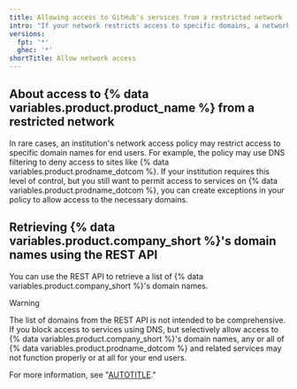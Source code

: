 ```yaml
---
title: Allowing access to GitHub's services from a restricted network
intro: "If your network restricts access to specific domains, a network administrator may be able to grant access to {% data variables.product.company_short %}'s services by creating exceptions for {% data variables.product.company_short %}'s domain names."
versions:
  fpt: '*'
  ghec: '*'
shortTitle: Allow network access
---
```


## About access to {% data variables.product.product_name %} from a restricted network

In rare cases, an institution's network access policy may restrict access to specific domain names for end users. For example, the policy may use DNS filtering to deny access to sites like {% data variables.product.prodname_dotcom %}. If your institution requires this level of control, but you still want to permit access to services on {% data variables.product.prodname_dotcom %}, you can create exceptions in your policy to allow access to the necessary domains.

## Retrieving {% data variables.product.company_short %}'s domain names using the REST API

You can use the REST API to retrieve a list of {% data variables.product.company_short %}'s domain names.

> [!WARNING]
> The list of domains from the REST API is not intended to be comprehensive. If you block access to services using DNS, but selectively allow access to {% data variables.product.company_short %}'s domain names, any or all of {% data variables.product.prodname_dotcom %} and related services may not function properly or at all for your end users.

For more information, see "[AUTOTITLE](/rest/meta)."
